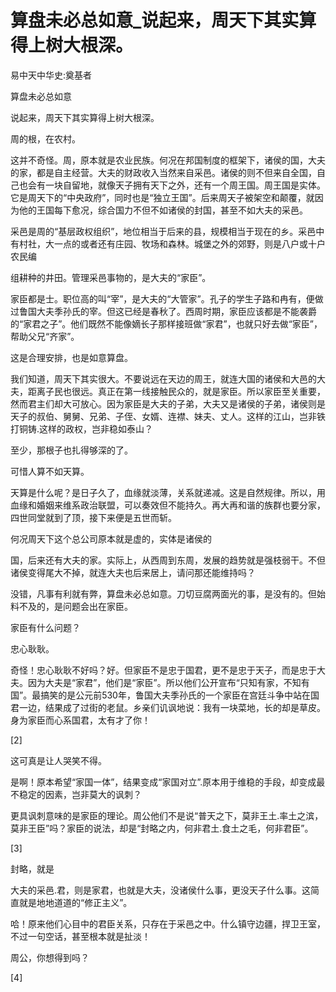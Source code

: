 # 算盘未必总如意_说起来，周天下其实算得上树大根深。

易中天中华史:奠基者

算盘未必总如意

说起来，周天下其实算得上树大根深。

周的根，在农村。

这并不奇怪。周，原本就是农业民族。何况在邦国制度的框架下，诸侯的国，大夫的家，都是自主经营。大夫的财政收入当然来自采邑。诸侯的则不但来自全国，自己也会有一块自留地，就像天子拥有天下之外，还有一个周王国。周王国是实体。它是周天下的“中央政府”，同时也是“独立王国”。后来周天子被架空和颠覆，就因为他的王国每下愈况，综合国力不但不如诸侯的封国，甚至不如大夫的采邑。

采邑是周的“基层政权组织”，地位相当于后来的县，规模相当于现在的乡。采邑中有村社，大一点的或者还有庄园、牧场和森林。城堡之外的郊野，则是八户或十户农民编

组耕种的井田。管理采邑事物的，是大夫的“家臣”。

家臣都是士。职位高的叫“宰”，是大夫的“大管家”。孔子的学生子路和冉有，便做过鲁国大夫季孙氏的宰。但这已经是春秋了。西周时期，家臣应该都是不能袭爵的“家君之子”。他们既然不能像嫡长子那样接班做“家君”，也就只好去做“家臣”，帮助父兄“齐家”。

这是合理安排，也是如意算盘。

我们知道，周天下其实很大。不要说远在天边的周王，就连大国的诸侯和大邑的大夫，距离子民也很远。真正在第一线接触民众的，就是家臣。所以家臣至关重要，然而君主们却大可放心。因为家臣是大夫的子弟，大夫又是诸侯的子弟，诸侯则是天子的叔伯、舅舅、兄弟、子侄、女婿、连襟、妹夫、丈人。这样的江山，岂非铁打铜铸.这样的政权，岂非稳如泰山？

至少，那根子也扎得够深的了。

可惜人算不如天算。

天算是什么呢？是日子久了，血缘就淡薄，关系就递减。这是自然规律。所以，用血缘和婚姻来维系政治联盟，可以奏效但不能持久。再大再和谐的族群也要分家，四世同堂就到了顶，接下来便是五世而斩。

何况周天下这个总公司原本就是虚的，实体是诸侯的

国，后来还有大夫的家。实际上，从西周到东周，发展的趋势就是强枝弱干。不但诸侯变得尾大不掉，就连大夫也后来居上，请问那还能维持吗？

没错，凡事有利就有弊，算盘未必总如意。刀切豆腐两面光的事，是没有的。但始料不及的，是问题会出在家臣。

家臣有什么问题？

忠心耿耿。

奇怪！忠心耿耿不好吗？好。但家臣不是忠于国君，更不是忠于天子，而是忠于大夫。因为大夫是“家君”，他们是“家臣”。所以他们公开宣布“只知有家，不知有国”。最搞笑的是公元前530年，鲁国大夫季孙氏的一个家臣在宫廷斗争中站在国君一边，结果成了过街的老鼠。乡亲们讥讽地说：我有一块菜地，长的却是草皮。身为家臣而心系国君，太有才了你！

[2]

这可真是让人哭笑不得。

是啊！原本希望“家国一体”，结果变成“家国对立”.原本用于维稳的手段，却变成最不稳定的因素，岂非莫大的讽刺？

更具讽刺意味的是家臣的理论。周公他们不是说“普天之下，莫非王土.率土之滨，莫非王臣”吗？家臣的说法，却是“封略之内，何非君土.食土之毛，何非君臣”。

[3]

封略，就是

大夫的采邑.君，则是家君，也就是大夫，没诸侯什么事，更没天子什么事。这简直就是地地道道的“修正主义”。

哈！原来他们心目中的君臣关系，只存在于采邑之中。什么镇守边疆，捍卫王室，不过一句空话，甚至根本就是扯淡！

周公，你想得到吗？

[4]